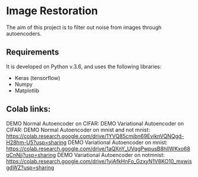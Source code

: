 # Image Restoration
The aim of this project is to filter out noise from images through autoencoders.


## Requirements
It is developed on Python v.3.6, and uses the following libraries:
 - Keras (tensorflow)
 - Numpy
 - Matplotlib

## Colab links:

DEMO Normal Autoencoder on CIFAR:
DEMO Variational Autoencoder on CIFAR: 
DEMO Normal Autoencoder on mnist and not mnist: https://colab.research.google.com/drive/1YVQ85cmibn69EviknVQNQgd-H28hm-U5?usp=sharing
DEMO Variational Autoencoder on mnist: https://colab.research.google.com/drive/1aQXnY_UVqgPwpusB8hIlWKxo68qCnNjj?usp=sharing
DEMO Variational Autoencoder on notmnist: https://colab.research.google.com/drive/1yjAfkHnFo_GzxyN1V8KO10_mxwisgdWZ?usp=sharing
